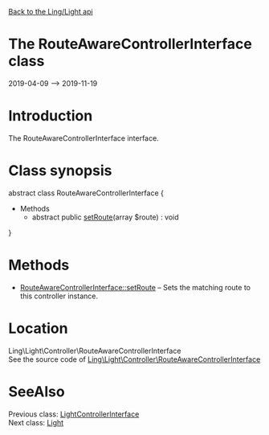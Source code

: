 [Back to the Ling/Light api](https://github.com/lingtalfi/Light/blob/master/doc/api/Ling/Light.md)



The RouteAwareControllerInterface class
================
2019-04-09 --> 2019-11-19






Introduction
============

The RouteAwareControllerInterface interface.



Class synopsis
==============


abstract class <span class="pl-k">RouteAwareControllerInterface</span>  {

- Methods
    - abstract public [setRoute](https://github.com/lingtalfi/Light/blob/master/doc/api/Ling/Light/Controller/RouteAwareControllerInterface/setRoute.md)(array $route) : void

}






Methods
==============

- [RouteAwareControllerInterface::setRoute](https://github.com/lingtalfi/Light/blob/master/doc/api/Ling/Light/Controller/RouteAwareControllerInterface/setRoute.md) &ndash; Sets the matching route to this controller instance.





Location
=============
Ling\Light\Controller\RouteAwareControllerInterface<br>
See the source code of [Ling\Light\Controller\RouteAwareControllerInterface](https://github.com/lingtalfi/Light/blob/master/Controller/RouteAwareControllerInterface.php)



SeeAlso
==============
Previous class: [LightControllerInterface](https://github.com/lingtalfi/Light/blob/master/doc/api/Ling/Light/Controller/LightControllerInterface.md)<br>Next class: [Light](https://github.com/lingtalfi/Light/blob/master/doc/api/Ling/Light/Core/Light.md)<br>
